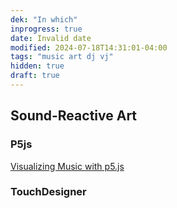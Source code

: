 ```yaml
---
dek: "In which"
inprogress: true
date: Invalid date
modified: 2024-07-18T14:31:01-04:00
tags: "music art dj vj"
hidden: true
draft: true
---
```

## Sound-Reactive Art

### P5js

[Visualizing Music with p5.js](https://therewasaguy.github.io/p5-music-viz/)

### TouchDesigner